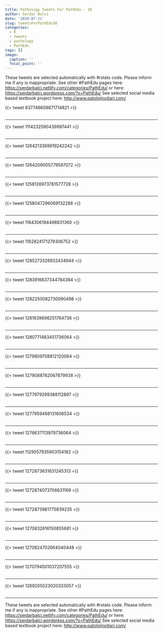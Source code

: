 ```yaml
---
title: Pathology Tweets For PathEdu - 30
author: Serdar Balci
date: '2020-07-21'
slug: tweetsForPathEdu30
categories:
  - R
  - tweets
  - pathology
  - PathEdu
tags: []
image:
  caption: ''
  focal_point: ''
---
```



These tweets are selected automatically with #rstats code. Please inform me if any is inappropriate.
See other #PathEdu pages here: https://serdarbalci.netlify.com/categories/PathEdu/  or here: https://serdarbalci.wordpress.com/?s=PathEdu/ 
See selected social media based textbook project here: http://www.patolojinotlari.com/

{{< tweet 837746608871714821 >}}
<br>
<br>
<hr>
{{< tweet 1114232590439997441 >}}
<br>
<br>
<hr>
{{< tweet 1264213369919242242 >}}
<br>
<br>
<hr>
{{< tweet 1264209005779587072 >}}
<br>
<br>
<hr>
{{< tweet 1258126973781577728 >}}
<br>
<br>
<hr>
{{< tweet 1258047296069132288 >}}
<br>
<br>
<hr>
{{< tweet 1164306184498831360 >}}
<br>
<br>
<hr>
{{< tweet 1162824171279306752 >}}
<br>
<br>
<hr>
{{< tweet 1285273326932434944 >}}
<br>
<br>
<hr>
{{< tweet 1283916837344784384 >}}
<br>
<br>
<hr>
{{< tweet 1282250082730090498 >}}
<br>
<br>
<hr>
{{< tweet 1281839696251764736 >}}
<br>
<br>
<hr>
{{< tweet 1280771483451736064 >}}
<br>
<br>
<hr>
{{< tweet 1279809708812120064 >}}
<br>
<br>
<hr>
{{< tweet 1279088782067879938 >}}
<br>
<br>
<hr>
{{< tweet 1277979299388112897 >}}
<br>
<br>
<hr>
{{< tweet 1277959468131606534 >}}
<br>
<br>
<hr>
{{< tweet 1276637113979736064 >}}
<br>
<br>
<hr>
{{< tweet 1129057935903154182 >}}
<br>
<br>
<hr>
{{< tweet 1272873631631245313 >}}
<br>
<br>
<hr>
{{< tweet 1272874073706631169 >}}
<br>
<br>
<hr>
{{< tweet 1272873981775839235 >}}
<br>
<br>
<hr>
{{< tweet 1270832816150855681 >}}
<br>
<br>
<hr>
{{< tweet 1270824702664040448 >}}
<br>
<br>
<hr>
{{< tweet 1270794501037207555 >}}
<br>
<br>
<hr>
{{< tweet 1269205523020333057 >}}
<br>
<br>
<hr>


These tweets are selected automatically with #rstats code. Please inform me if any is inappropriate.
See other #PathEdu pages here: https://serdarbalci.netlify.com/categories/PathEdu/  or here: https://serdarbalci.wordpress.com/?s=PathEdu/ 
See selected social media based textbook project here: http://www.patolojinotlari.com/
